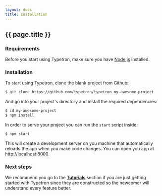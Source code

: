 ```yaml
---
layout: docs
title: Installation
---
```


## {{ page.title }}


### Requirements

Before you start using Typetron, make sure you have [Node.js](https://nodejs.org) installed.

### Installation

To start using Typetron, clone the blank project from Github:
```sh
$ git clone https://github.com/typetron/typetron my-awesome-project
```

And go into your project's directory and install the required dependencies:
```sh
$ cd my-awesome-project
$ npm install
```

In order to serve your project you can run the `start` script inside:
```sh
$ npm start
```
 
This will create a development server on you machine that automatically reloads the app when you make code changes.
You can open you app at [http://localhost:8000](http://localhost:8000).

### Next steps
We recommend you go to the [**Tutorials**](/tutorials) section if you are just getting started with Typetron since they are 
constructed so the newcomer will understand every feature better. 
